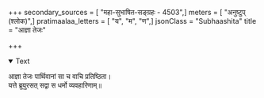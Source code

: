+++
secondary_sources = [ "महा-सुभाषित-सङ्ग्रहः - 4503",]
meters = [ "अनुष्टुप् (श्लोक)",]
pratimaalaa_letters = [ "य", "म", "ण",]
jsonClass = "Subhaashita"
title = "आज्ञा तेजः"

+++

<details open><summary>Text</summary>

आज्ञा तेजः पार्थिवानां सा च वाचि प्रतिष्ठिता।  
यत्ते ब्रूयुरसत् सद्वा स धर्मो व्यवहारिणाम्॥
</details>

